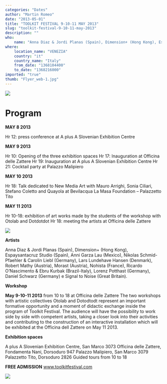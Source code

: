 ```yaml
---
categories: "Dates"
author: "Martin Romeo"
date: "2013-05-01"
title: "TOOLKIT FESTIVAL 9-10-11 MAY 2013"
slug: "toolkit-festival-9-10-11-may-2013"
description: ""
who: 
    name: "Anna Diaz & Jordi Planas (Spain), Dimension+ (Hong Kong), Espaysantacruz Studio (Spain), Anni Garza Lau (Mexico), Nikolas Schmid-Pfaehler & Carolin Liebl (Germany), Lars Lundehave Hansen (Denmark), Robert Mathy (Austria), Morast (Austria), Nohista (France), Ricardo O’Nascimento & Ebru Kurbak (Brazil-Italy), Lorenz Potthast (Germany), Daniel Schwarz (Germany) e Signal to Noise (Great Britain)."
where: 
    location_name: "VENEZIA"
    country: "it"
    country_name: "Italy"
    from_date: "1368104400"
    to_date: "1368216000"
imported: "true"
thumb: "Flyer_web-1.jpg"
---
```



![](Flyer_web-1.jpg) 



#  Program
**MAY 8 2013**

Hr 12: press conference
at A plus A Slovenian Exhibition Centre

**MAY 9 2013**

Hr 10: Opening of the three exhibition spaces
Hr 17: lnauguration at Officina delle Zattere
Hr 19: Inauguration at A plus A Slovenian Exhibition Centre
Hr 21: Cocktail party at Palazzo Malipiero

**MAY 10 2013**

Hr 18: Talk dedicated to New Media Art with Mauro Arrighi, Sonia Ciliari, Stefano Coletto and Quayola
at Bevilacqua La Masa Foundation – Palazzetto Tito

**MAY 11 2013**

Hr 10-18: exhibition of art works made by the students of the workshop with Otolab and Dotdotdot
Hr 18: meeting the artists
at Officina delle Zattere

![](Flyer_web-6.jpg) 



**Artists**

Anna Diaz & Jordi Planas (Spain), Dimension+ (Hong Kong), Espaysantacruz Studio (Spain), Anni Garza Lau (Mexico), Nikolas Schmid-Pfaehler & Carolin Liebl (Germany), Lars Lundehave Hansen (Denmark), Robert Mathy (Austria), Morast (Austria), Nohista (France), Ricardo O’Nascimento & Ebru Kurbak (Brazil-Italy), Lorenz Potthast (Germany), Daniel Schwarz (Germany) e Signal to Noise (Great Britain).

**Workshop**

**May 9-10-11 2013**
from 10 to 18
at Officina delle Zattere
The two workshops with artistic collectives Otolab and Dotodtodt represent an important formative opportunity and a moment of didactic exchange inside the program of Toolkit Festival. The audience will have the possibility to work side by side with competent artists, taking a closer look into their activities and contributing to the construction of an interactive installation which will be exhibited at the Officina dell Zattere on May 11 2013.

**Exhibition spaces**

A plus A Slovenian Exhibition Centre, San Marco 3073
Officina delle Zattere, Fondamenta Nani, Dorsoduro 947
Palazzo Malipiero, San Marco 3079
Palazzetto Tito, Dorsoduro 2826
Guided tours from 10 to 18

**FREE ADMISSION**
www.toolkitfestival.com

![](Flyer_web-4.jpg) 

